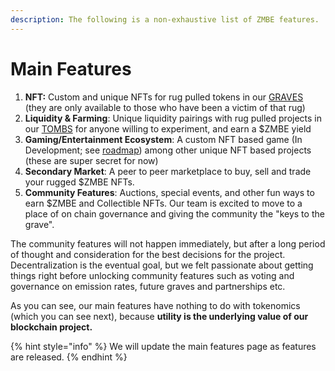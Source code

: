 ```yaml
---
description: The following is a non-exhaustive list of ZMBE features.
---
```


# Main Features

1. **NFT:** Custom and unique NFTs for rug pulled tokens in our [GRAVES](graves/) \(they are only available to those who have been a victim of that rug\) 
2. **Liquidity & Farming**: Unique liquidity pairings with rug pulled projects in our [TOMBS](tombs.md) for anyone willing to experiment, and earn a $ZMBE yield
3. **Gaming/Entertainment Ecosystem**: A custom NFT based game \(In Development; see [roadmap](../roadmap.md)\) among other unique NFT based projects \(these are super secret for now\)
4. **Secondary Market**: A peer to peer marketplace to buy, sell and trade your rugged $ZMBE NFTs.
5. **Community Features**: Auctions, special events, and other fun ways to earn $ZMBE and Collectible NFTs. Our team is excited to move to a place of on chain governance and giving the community the "keys to the grave". 

The community features will not happen immediately, but after a long period of thought and consideration for the best decisions for the project. Decentralization is the eventual goal, but we felt passionate about getting things right before unlocking community features such as voting and governance on emission rates, future graves and partnerships etc.

As you can see, our main features have nothing to do with tokenomics \(which you can see next\), because **utility is the underlying value of our blockchain project.** 

{% hint style="info" %}
We will update the main features page as features are released.
{% endhint %}

